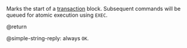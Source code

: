 Marks the start of a [transaction][tt] block.
Subsequent commands will be queued for atomic execution using `EXEC`.

[tt]: /topics/transactions

@return

@simple-string-reply: always `OK`.
